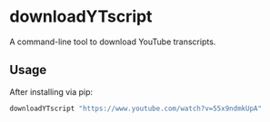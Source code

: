 # downloadYTscript

A command-line tool to download YouTube transcripts.

## Usage

After installing via pip:

```bash
downloadYTscript "https://www.youtube.com/watch?v=55x9ndmkUpA"
```
